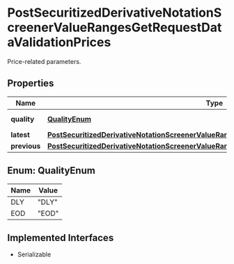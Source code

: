 

# PostSecuritizedDerivativeNotationScreenerValueRangesGetRequestDataValidationPrices

Price-related parameters.

## Properties

Name | Type | Description | Notes
------------ | ------------- | ------------- | -------------
**quality** | [**QualityEnum**](#QualityEnum) | Quality of the price. | Value | Description | | --- | --- | | DLY | Delayed: intraday prices with an exchange-imposed delay of usually 15 to 30 minutes. | | EOD | End-of-day: prices updated once per day after the close of trading, possibly with an exchange-imposed delay of several hours or days. |   |  [optional]
**latest** | [**PostSecuritizedDerivativeNotationScreenerValueRangesGetRequestDataValidationPricesLatest**](PostSecuritizedDerivativeNotationScreenerValueRangesGetRequestDataValidationPricesLatest.md) |  |  [optional]
**previous** | [**PostSecuritizedDerivativeNotationScreenerValueRangesGetRequestDataValidationPricesPrevious**](PostSecuritizedDerivativeNotationScreenerValueRangesGetRequestDataValidationPricesPrevious.md) |  |  [optional]



## Enum: QualityEnum

Name | Value
---- | -----
DLY | &quot;DLY&quot;
EOD | &quot;EOD&quot;


## Implemented Interfaces

* Serializable


